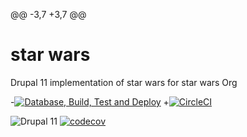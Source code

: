 @@ -3,7 +3,7 @@
 # star wars
 Drupal 11 implementation of star wars for star wars Org
 
-[![Database, Build, Test and Deploy](https://github.com/star_wars_org/star_wars/actions/workflows/build-test-deploy.yml/badge.svg)](https://github.com/star_wars_org/star_wars/actions/workflows/build-test-deploy.yml)
+[![CircleCI](https://circleci.com/gh/star_wars_org/star_wars.svg?style=shield)](https://circleci.com/gh/star_wars_org/star_wars)
 
 ![Drupal 11](https://img.shields.io/badge/Drupal-11-blue.svg)
 [![codecov](https://codecov.io/gh/star_wars_org/star_wars/graph/badge.svg)](https://codecov.io/gh/star_wars_org/star_wars)
